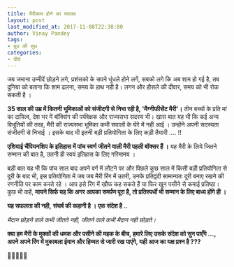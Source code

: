 ```yaml
---
title: मैरीकाम होने का मतलब
layout: post
last_modified_at: 2017-11-08T22:38:00
author: Vinay Pandey
tags:
- बुध की सुध
categories:
- दीर्घ
---
```

जब जमाना उम्मीदें छोड़ने लगे,
प्रशंसको के सपने धुंधले होने लगें, 
सबको लगे कि अब शाम हो गई है, 
तब दुनिया को बताना कि 
शाम ढलना, समय के हाथ नही है।
लगन और हौसले की दीवार,
समय को भी रोक सकती है ।

 **35 साल की उम्र में कितनी भूमिकाओं को संजीदगी से निभा रही है, 'मैग्नीफीसेंट मैरी'।** तीन बच्चों के प्रति मां का दायित्व, देश भर में बॉक्सिंग की पर्यवेक्षक और राज्यसभा सदस्य भी। खास बात यह भी कि कई अन्य विभूतियों की तरह, मैरी की राज्यसभा भूमिका कभी सवालों के घेरे में नही आई । उन्होंने अपनी सदस्यता संजीदगी से निभाई । इसके बाद भी इतनी बड़ी प्रतियोगिता के लिए कड़ी तैयारी .... !! 

**एशियाई चैंपियनशिप के इतिहास में पांच स्वर्ण जीतने वाली मैरी पहली बॉक्सर हैं ।** यह मैरी के लिये जितने सम्मान की बात है, उतनी ही स्वयं इतिहास के लिए गरिमामय । 

बड़ी बात यह भी कि पांच साल बाद अपने वर्ग में लौटने पर और पिछले कुछ साल में किसी बड़ी प्रतियोगिता से दूरी के बाद भी, इस प्रतियोगिता में जब जब मैरी रिंग में उतरी, उनके प्रतिद्वंदी सामान्यतः दूरी बनाए रखने की रणनीति पर काम करते रहे । आप इसे रिंग में खौफ कह सकते हैं या फिर खून पसीने से कमाई प्रतिष्ठा। कुछ भी कहें, **मायने सिर्फ यह कि अगर आपका समर्पण पूरा है, तो प्रतिस्पर्धी भी सम्मान के लिए बाध्य होंगे ही ।** 

**यह सफलता की नही,**
**संघर्ष की कहानी है ।** 
**एक संदेश है ..**

*मैदान छोड़ने वाले कभी जीतते नही,*
*जीतने वाले कभी मैदान नही छोड़ते।*

**क्या हम मैरी के मुक्कों की धमक और पसीने की महक के बीच, हमारे लिए उसके संदेश को सुन पाएँगे ...,**
**अपने अपने रिंग में मुकाबला ईमान और हिम्मत से जारी रख पाएंगे, यही आज का यक्ष प्रश्न है ???**

🙏🙏🙏🙏🙏


